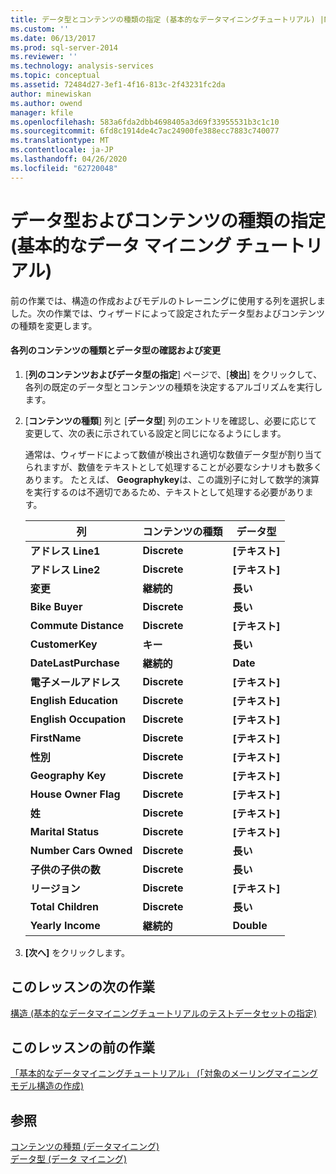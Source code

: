 ```yaml
---
title: データ型とコンテンツの種類の指定 (基本的なデータマイニングチュートリアル) |Microsoft Docs
ms.custom: ''
ms.date: 06/13/2017
ms.prod: sql-server-2014
ms.reviewer: ''
ms.technology: analysis-services
ms.topic: conceptual
ms.assetid: 72484d27-3ef1-4f16-813c-2f43231fc2da
author: minewiskan
ms.author: owend
manager: kfile
ms.openlocfilehash: 583a6fda2dbb4698405a3d69f33955531b3c1c10
ms.sourcegitcommit: 6fd8c1914de4c7ac24900fe388ecc7883c740077
ms.translationtype: MT
ms.contentlocale: ja-JP
ms.lasthandoff: 04/26/2020
ms.locfileid: "62720048"
---
```

# <a name="specifying-the-data-type-and-content-type-basic-data-mining-tutorial"></a>データ型およびコンテンツの種類の指定 (基本的なデータ マイニング チュートリアル)
  前の作業では、構造の作成およびモデルのトレーニングに使用する列を選択しました。次の作業では、ウィザードによって設定されたデータ型およびコンテンツの種類を変更します。  
  
#### <a name="review-and-modify-content-type-and-data-type-for-each-column"></a>各列のコンテンツの種類とデータ型の確認および変更  
  
1.  [**列のコンテンツおよびデータ型の指定**] ページで、[**検出**] をクリックして、各列の既定のデータ型とコンテンツの種類を決定するアルゴリズムを実行します。  
  
2.  [**コンテンツの種類**] 列と [**データ型**] 列のエントリを確認し、必要に応じて変更して、次の表に示されている設定と同じになるようにします。  
  
     通常は、ウィザードによって数値が検出され適切な数値データ型が割り当てられますが、数値をテキストとして処理することが必要なシナリオも数多くあります。 たとえば、 **Geographykey**は、この識別子に対して数学的演算を実行するのは不適切であるため、テキストとして処理する必要があります。  
  
    |列|コンテンツの種類|データ型|  
    |------------|------------------|---------------|  
    |**アドレス Line1**|**Discrete**|**[テキスト]**|  
    |**アドレス Line2**|**Discrete**|**[テキスト]**|  
    |**変更**|**継続的**|**長い**|  
    |**Bike Buyer**|**Discrete**|**長い**|  
    |**Commute Distance**|**Discrete**|**[テキスト]**|  
    |**CustomerKey**|**キー**|**長い**|  
    |**DateLastPurchase**|**継続的**|**Date**|  
    |**電子メールアドレス**|**Discrete**|**[テキスト]**|  
    |**English Education**|**Discrete**|**[テキスト]**|  
    |**English Occupation**|**Discrete**|**[テキスト]**|  
    |**FirstName**|**Discrete**|**[テキスト]**|  
    |**性別**|**Discrete**|**[テキスト]**|  
    |**Geography Key**|**Discrete**|**[テキスト]**|  
    |**House Owner Flag**|**Discrete**|**[テキスト]**|  
    |**姓**|**Discrete**|**[テキスト]**|  
    |**Marital Status**|**Discrete**|**[テキスト]**|  
    |**Number Cars Owned**|**Discrete**|**長い**|  
    |**子供の子供の数**|**Discrete**|**長い**|  
    |**リージョン**|**Discrete**|**[テキスト]**|  
    |**Total Children**|**Discrete**|**長い**|  
    |**Yearly Income**|**継続的**|**Double**|  
  
3.  **[次へ]** をクリックします。  
  
## <a name="next-task-in-lesson"></a>このレッスンの次の作業  
 [構造 &#40;基本的なデータマイニングチュートリアルのテストデータセットの指定&#41;](../../2014/tutorials/specifying-a-testing-data-set-for-the-structure-basic-data-mining-tutorial.md)  
  
## <a name="previous-task-in-lesson"></a>このレッスンの前の作業  
 [「基本的なデータマイニングチュートリアル」 &#40;「対象のメーリングマイニングモデル構造の作成&#41;](../../2014/tutorials/creating-a-targeted-mailing-mining-model-structure-basic-data-mining-tutorial.md)  
  
## <a name="see-also"></a>参照  
 [コンテンツの種類 &#40;データマイニング&#41;](../../2014/analysis-services/data-mining/content-types-data-mining.md)   
 [データ型 (データ マイニング)](../../2014/analysis-services/data-mining/data-types-data-mining.md)  
  
  
